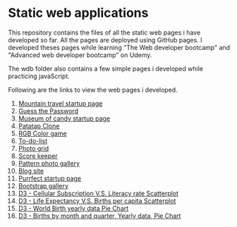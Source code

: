 # Static web applications

This repository contains the files of all the static web pages i have developed so far. All the pages are deployed using GitHub pages. I developed theses pages while learning "The Web developer bootcamp" and "Advanced web developer bootcamp" on Udemy.

The wdb folder also contains a few simple pages i developed while practicing javaScript. 

Following are the links to view the web pages i developed.

<ol>
  <li><a href='https://nishianand05.github.io/MountainTravelStartupPage/'>Mountain travel startup page</a></li> 
  <li><a href='https://nishianand05.github.io/guessThePassword/'>Guess the Password</a></li>           
  <li><a href='https://nishianand05.github.io/Museum-of-candy/'>Museum of candy startup page</a></li> 
  <li><a href='https://nishianand05.github.io/Patatap-clone/'>Patatap Clone</a></li>                
  <li><a href='https://nishianand05.github.io/wdb/Color-game/'>RGB Color game</a></li>                
  <li><a href='https://nishianand05.github.io/wdb/To-do-list-project/'>To-do-list</a></li>                   
  <li><a href='https://nishianand05.github.io/wdb/Photo-grid/'>Photo grid</a></li>                   
  <li><a href='https://nishianand05.github.io/wdb/Scorekeeper/'>Score keeper</a></li>                 
  <li><a href='https://nishianand05.github.io/Pattern/'>Pattern photo gallery</a></li>        
  <li><a href='https://nishianand05.github.io/wdb/Blog/'> Blog site</a></li>                    
  <li><a href='https://nishianand05.github.io/wdb/Purrfect-startup/'>Purrfect startup page</a></li>        
  <li><a href='https://nishianand05.github.io/wdb/bootstrap-gallery.html'>Bootstrap gallery</a></li>           
  <li><a href='https://nishianand05.github.io/D3-Scatterplots/CellularSubsVSLitRate/'>D3 - Cellular Subscription V.S. Literacy rate Scatterplot</a></li> 
  <li><a href='https://nishianand05.github.io/D3-Scatterplots/LifeExpVSBirthsPerCapita/'>D3 - Life Expectancy V.S. Births per capita Scatterplot</a></li> 
  <li><a href='https://nishianand05.github.io/D3-Piechart/WorldBirthData/'>D3 - World Birth yearly data Pie Chart</a></li> 
  <li><a href='https://nishianand05.github.io/D3-Piechart/BirthsByMonth/'>D3 - Births by month and quarter, Yearly data, Pie Chart</a></li> 
</ol>
